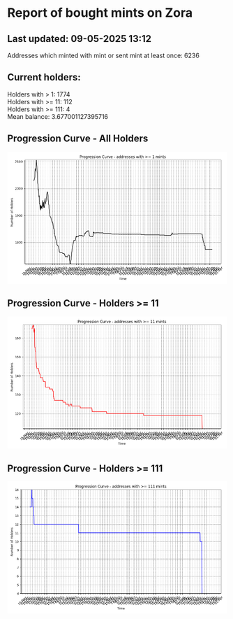 # Report of bought mints on Zora
## Last updated: 09-05-2025 13:12
Addresses which minted with mint or sent mint at least once: 6236

## Current holders:
Holders with > 1: 1774  
Holders with >= 11: 112  
Holders with >= 111: 4  
Mean balance: 3.677001127395716  

## Progression Curve - All Holders
![addresses with >= 1 mint](progression_curve_all.png)
## Progression Curve - Holders >= 11
![addresses with >= 11 mints](progression_curve_gt_11.png)
## Progression Curve - Holders >= 111
![addresses with >= 111 mints](progression_curve_gt_111.png)
